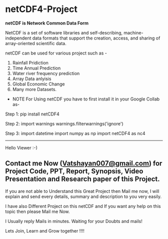 # netCDF4-Project
**netCDF is Network Common Data Form**

NetCDF is a set of software libraries and self-describing, machine-independent data formats that support the creation, access, and sharing of array-oriented scientific data.




netCDF can be used for various project such as -
1. Rainfall Pridiction 
2. Time Annual Prediction
3. Water river frequency prediction
4. Array Data anlyisis 
5. Global Economic Change 
6. Many more Datasets.

* NOTE
For Using netCDF you have to first install it in your Google Collab as-

Step 1:
pip install netCDF4

Step 2: 
import warnings
warnings.filterwarnings('ignore')

Step 3:
import datetime
import numpy as np
import netCDF4 as nc4





_______________________________________________________________________________________________________________________________________________________________________
Hello Viewer :-)

## Contact me Now (Vatshayan007@gmail.com) for Project Code, PPT, Report, Synopsis, Video Presentation and Research paper of this Project.

If you are not able to Understand this Great Project then Mail me now, I will explain and send every details, summary and description to you very easily.

I have also Different Project on this netCDF and If you want any help on this topic then please Mail me Now.

I Usually reply Mails in minutes. Waiting for your Doubts and mails!

Lets Join, Learn and Grow together !!!!
